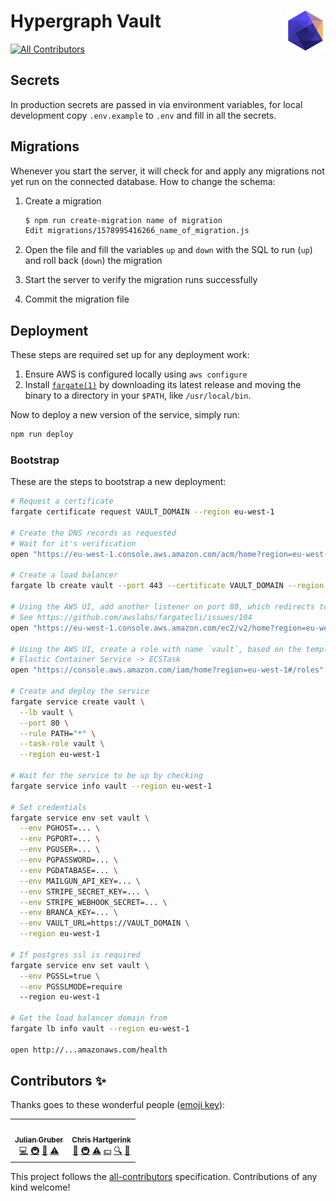 # Hypergraph Vault <img src="https://raw.githubusercontent.com/hypergraph-xyz/design/main/hypergraph-logomark-1024-square.png" align="right" height="64" />
<!-- ALL-CONTRIBUTORS-BADGE:START - Do not remove or modify this section -->
[![All Contributors](https://img.shields.io/badge/all_contributors-2-orange.svg?style=flat-square)](#contributors-)
<!-- ALL-CONTRIBUTORS-BADGE:END -->

## Secrets

In production secrets are passed in via environment variables, for local development copy `.env.example` to `.env` and fill in all the secrets.

## Migrations

Whenever you start the server, it will check for and apply any migrations not
yet run on the connected database. How to change the schema:

1. Create a migration

   ```bash
   $ npm run create-migration name of migration
   Edit migrations/1578995416266_name_of_migration.js
   ```

1. Open the file and fill the variables `up` and `down` with the SQL to run
   (`up`) and roll back (`down`) the migration

1. Start the server to verify the migration runs successfully
1. Commit the migration file

## Deployment

These steps are required set up for any deployment work:

1. Ensure AWS is configured locally using `aws configure`
1. Install [`fargate(1)`](https://github.com/awslabs/fargatecli) by downloading its latest release and moving the binary to a directory in your `$PATH`, like `/usr/local/bin`.

Now to deploy a new version of the service, simply run:

```bash
npm run deploy
```

### Bootstrap

These are the steps to bootstrap a new deployment:

```bash
# Request a certificate
fargate certificate request VAULT_DOMAIN --region eu-west-1

# Create the DNS records as requested
# Wait for it's verification
open "https://eu-west-1.console.aws.amazon.com/acm/home?region=eu-west-1#/"

# Create a load balancer
fargate lb create vault --port 443 --certificate VAULT_DOMAIN --region eu-west-1

# Using the AWS UI, add another listener on port 80, which redirects to HTTPS
# See https://github.com/awslabs/fargatecli/issues/104
open "https://eu-west-1.console.aws.amazon.com/ec2/v2/home?region=eu-west-1#LoadBalancers:"

# Using the AWS UI, create a role with name `vault`, based on the template
# Elastic Container Service -> ECSTask
open "https://console.aws.amazon.com/iam/home?region=eu-west-1#/roles"

# Create and deploy the service
fargate service create vault \
  --lb vault \
  --port 80 \
  --rule PATH="*" \
  --task-role vault \
  --region eu-west-1

# Wait for the service to be up by checking
fargate service info vault --region eu-west-1

# Set credentials
fargate service env set vault \
  --env PGHOST=... \
  --env PGPORT=... \
  --env PGUSER=... \
  --env PGPASSWORD=... \
  --env PGDATABASE=... \
  --env MAILGUN_API_KEY=... \
  --env STRIPE_SECRET_KEY=... \
  --env STRIPE_WEBHOOK_SECRET=... \
  --env BRANCA_KEY=... \
  --env VAULT_URL=https://VAULT_DOMAIN \
  --region eu-west-1

# If postgres ssl is required
fargate service env set vault \
  --env PGSSL=true \
  --env PGSSLMODE=require
  --region eu-west-1

# Get the load balancer domain from
fargate lb info vault --region eu-west-1

open http://...amazonaws.com/health
```

## Contributors ✨

Thanks goes to these wonderful people ([emoji key](https://allcontributors.org/docs/en/emoji-key)):

<!-- ALL-CONTRIBUTORS-LIST:START - Do not remove or modify this section -->
<!-- prettier-ignore-start -->
<!-- markdownlint-disable -->
<table>
  <tr>
    <td align="center"><a href="https://github.com/juliangruber"><img src="https://avatars2.githubusercontent.com/u/10247?v=4" width="100px;" alt=""/><br /><sub><b>Julian Gruber</b></sub></a><br /><a href="https://github.com/hypergraph-xyz/vault/commits?author=juliangruber" title="Code">💻</a> <a href="#infra-juliangruber" title="Infrastructure (Hosting, Build-Tools, etc)">🚇</a> <a href="https://github.com/hypergraph-xyz/vault/commits?author=juliangruber" title="Documentation">📖</a> <a href="https://github.com/hypergraph-xyz/vault/commits?author=juliangruber" title="Tests">⚠️</a></td>
    <td align="center"><a href="https://chjh.nl"><img src="https://avatars0.githubusercontent.com/u/2946344?v=4" width="100px;" alt=""/><br /><sub><b>Chris Hartgerink</b></sub></a><br /><a href="#maintenance-chartgerink" title="Maintenance">🚧</a> <a href="#infra-chartgerink" title="Infrastructure (Hosting, Build-Tools, etc)">🚇</a> <a href="https://github.com/hypergraph-xyz/vault/commits?author=chartgerink" title="Tests">⚠️</a> <a href="#financial-chartgerink" title="Financial">💵</a> <a href="#fundingFinding-chartgerink" title="Funding Finding">🔍</a> <a href="#ideas-chartgerink" title="Ideas, Planning, & Feedback">🤔</a></td>
  </tr>
</table>

<!-- markdownlint-enable -->
<!-- prettier-ignore-end -->
<!-- ALL-CONTRIBUTORS-LIST:END -->

This project follows the [all-contributors](https://github.com/all-contributors/all-contributors) specification. Contributions of any kind welcome!